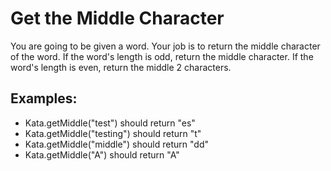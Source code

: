 <h1>Get the Middle Character</h1>

<p>You are going to be given a word. Your job is to return the middle character of the word. If the word's length is odd, return the middle character. If the word's length is even, return the middle 2 characters.</p>
<h2>Examples:</h2>

<ul>
<li>Kata.getMiddle("test") should return "es"</li>
<li>Kata.getMiddle("testing") should return "t"</li>
<li>Kata.getMiddle("middle") should return "dd"</li>
<li>Kata.getMiddle("A") should return "A"</li>
</ul>

